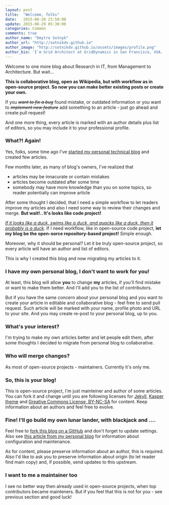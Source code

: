 ```yaml
---
layout: post
title:  "Welcome, folks"
date:   2015-08-28 23:50:00
update: 2015-08-29 05:30:00
categories: Common
comments: true
author_name: "Dmytro Sotnyk"
author_url: "http://sotnikdv.github.io"
author_image: "http://sotnikdv.github.io/assets/images/profile.png"
author_bio: 'I`m Grid Architect at GridDynamics in San Francisco, USA. You can find me also in <a href="http://plus.google.com/109421189749606131821">Google+</a> or <a href="https://www.linkedin.com/in/sotnikdv">LinkedIn</a>.'
---
```



Welcome to  one more blog about Research in IT, from Management to Architecture. But wait...

**This is collaborative blog, open as Wikipedia, but with workflow as in open-source project. So now you can make better existing posts or create your own.**

If you <S>_want to fix a bug_</S> found mistake, or outdated information or you want to <S>_implement new feature_</S> add something to an article - just go ahead and create pull request!

And one more thing, every article is marked with an author details plus list of editors, so you may include it to your professional profile. 


### What?! Again!

Yes, folks, some time ago I've [started my personal technical blog](http://sotnikdv.github.io/common/2015/03/29/welcome.html) and created few articles. 

Few months later, as many of blog's owners, I've realized that
  - articles may be innacurate or contain mistakes
  - articles become outdated after some time
  - somebody may have more knowledge than you on some topics, so reader potentially can improve article

After some thought I decided, that I need a simple workflow to let readers improve my articles and also I need some way to review their changes and merge. **But wait!.. It's looks like code project!** 

[_If it looks like a duck, swims like a duck, and quacks like a duck, then it probably is a duck_](https://en.wikipedia.org/wiki/Duck_test). If I need workflow, like in open-source code project, **let my blog be the open-sorce repository-based project!** Simple enough.

Moreover, why it should be personal? Let it be truly open-source project, so every article will have an author and list of editors.

This is why I created this blog and now migrating my articles to it.

### I have my own personal blog, I don't want to work for you!

At least, this blog will allow **you** to change **my** articles, if you'll find mistake or want to make them better. And I'll add you to the list of contributors.

But if you have the same concern about your personal blog and you want to create your article in editable and collaborative blog - feel free to send pull request. Such article will be marked with your name, profile photo and URL to your site. And you may create re-post to your personal blog, up to you.

### What's your interest?

I'm trying to make my own articles better and let people edit them, after some thoughts I decided to migrate from personal blog to collaborative.

### Who will merge changes?

As most of open-source projects - maintainers. Currently it's only me.

### So, this is your blog!

This is open-source project, I'm just mainteiner and author of some articles. You can fork it and change until you are following licenses for [Jekyll](http://jekyllrb.com/), [Kasper theme](https://github.com/rosario/kasper) and [Greative Commons License, BY-NC-SA](http://creativecommons.org/licenses/by-nc-sa/4.0/) for content. Keep information about an authors and feel free to evolve.

### Fine! I'll go build my own lunar lander, with blackjack and ....

Feel free to [fork this blog on a GitHub](https://github.com/rndblog/rndblog.github.io) and don't forget to update settings. Also see [this article from my personal blog](http://sotnikdv.github.io/common/beginners/2015/03/29/do-you-wanna-blog-too.html) for information about configuration and maintenance.

As for content, please preserve information about an author, this is required. Also I'd like to ask you to preserve information about origin (to let reader find main copy) and, if possible, send updates to this upstream.

### I want to me a maintainer too

I see no better way then already used in open-source projects, when top contributors became mainteners. But if you feel that this is not for you - see previous section and good luck!

